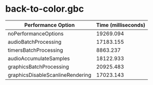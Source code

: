 
 # back-to-color.gbc 

 | Performance Option               | Time (milliseconds) |
| -------------------------------- | ------------------- |
| noPerformanceOptions             | 19269.094           |
| audioBatchProcessing             | 17183.155           |
| timersBatchProcessing            | 8863.237            |
| audioAccumulateSamples           | 18122.933           |
| graphicsBatchProcessing          | 20925.483           |
| graphicsDisableScanlineRendering | 17023.143           | 

